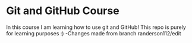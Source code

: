 # Git and GitHub Course

In this course I am learning how to use git and GitHub!
This repo is purely for learning purposes :)
-Changes made from branch randerson112/edit
